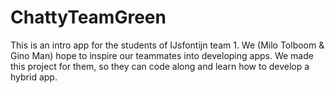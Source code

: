 # ChattyTeamGreen
This is an intro app for the students of IJsfontijn team 1.
We (Milo Tolboom & Gino Man) hope to inspire our teammates into developing apps. We made this project for them, so they can code along and learn how to develop a hybrid app.
